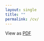 ```yaml
---
layout: single
title: ""
permalink: /cv/
---
```


View as [PDF](../assets/pdf/AyseZeynepEnkavi_CV_Jul2020.pdf)
